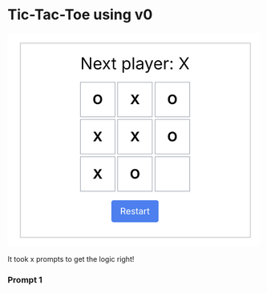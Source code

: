 # Tic-Tac-Toe using v0

![screenshot](assets/tic-tac-toe-v0.png)

It took x prompts to get the logic right!

### Prompt 1
